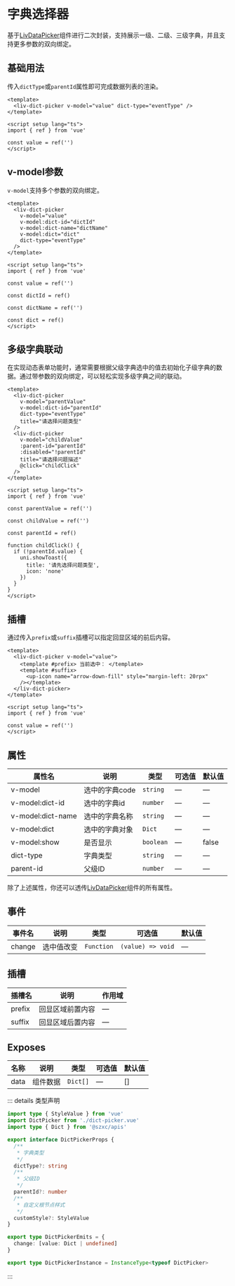 # 字典选择器

基于[LivDataPicker](./data-picker.md)组件进行二次封装，支持展示一级、二级、三级字典，并且支持更多参数的双向绑定。

## 基础用法

传入`dictType`或`parentId`属性即可完成数据列表的渲染。

```vue
<template>
  <liv-dict-picker v-model="value" dict-type="eventType" />
</template>

<script setup lang="ts">
import { ref } from 'vue'

const value = ref('')
</script>
```

## v-model参数

`v-model`支持多个参数的双向绑定。

```vue
<template>
  <liv-dict-picker
    v-model="value"
    v-model:dict-id="dictId"
    v-model:dict-name="dictName"
    v-model:dict="dict"
    dict-type="eventType"
  />
</template>

<script setup lang="ts">
import { ref } from 'vue'

const value = ref('')

const dictId = ref()

const dictName = ref('')

const dict = ref()
</script>
```

## 多级字典联动

在实现动态表单功能时，通常需要根据父级字典选中的值去初始化子级字典的数据。通过带参数的双向绑定，可以轻松实现多级字典之间的联动。

```vue
<template>
  <liv-dict-picker
    v-model="parentValue"
    v-model:dict-id="parentId"
    dict-type="eventType"
    title="请选择问题类型"
  />
  <liv-dict-picker
    v-model="childValue"
    :parent-id="parentId"
    :disabled="!parentId"
    title="请选择问题描述"
    @click="childClick"
  />
</template>

<script setup lang="ts">
import { ref } from 'vue'

const parentValue = ref('')

const childValue = ref('')

const parentId = ref()

function childClick() {
  if (!parentId.value) {
    uni.showToast({
      title: '请先选择问题类型',
      icon: 'none'
    })
  }
}
</script>
```

## 插槽

通过传入`prefix`或`suffix`插槽可以指定回显区域的前后内容。

```vue
<template>
  <liv-dict-picker v-model="value">
    <template #prefix> 当前选中： </template>
    <template #suffix>
      <up-icon name="arrow-down-fill" style="margin-left: 20rpx"
    /></template>
  </liv-dict-picker>
</template>

<script setup lang="ts">
import { ref } from 'vue'

const value = ref('')
</script>
```

## 属性

| 属性名            | 说明           | 类型      | 可选值 | 默认值 |
| ----------------- | -------------- | --------- | ------ | ------ |
| v-model           | 选中的字典code | `string`  | —      | —      |
| v-model:dict-id   | 选中的字典id   | `number`  | —      | —      |
| v-model:dict-name | 选中的字典名称 | `string`  | —      | —      |
| v-model:dict      | 选中的字典对象 | `Dict`    | —      | —      |
| v-model:show      | 是否显示       | `boolean` | —      | false  |
| dict-type         | 字典类型       | `string`  | —      | —      |
| parent-id         | 父级ID         | `number`  | —      | —      |

除了上述属性，你还可以透传[LivDataPicker](./data-picker.md)组件的所有属性。

## 事件

| 事件名 | 说明       | 类型       | 可选值            | 默认值 |
| ------ | ---------- | ---------- | ----------------- | ------ |
| change | 选中值改变 | `Function` | `(value) => void` | —      |

## 插槽

| 插槽名 | 说明             | 作用域 |
| ------ | ---------------- | ------ |
| prefix | 回显区域前置内容 | —      |
| suffix | 回显区域后置内容 | —      |

## Exposes

| 名称 | 说明     | 类型     | 可选值 | 默认值 |
| ---- | -------- | -------- | ------ | ------ |
| data | 组件数据 | `Dict[]` | —      | []     |

::: details 类型声明

```ts
import type { StyleValue } from 'vue'
import DictPicker from './dict-picker.vue'
import type { Dict } from '@szxc/apis'

export interface DictPickerProps {
  /**
   * 字典类型
   */
  dictType?: string
  /**
   * 父级ID
   */
  parentId?: number
  /**
   * 自定义根节点样式
   */
  customStyle?: StyleValue
}

export type DictPickerEmits = {
  change: [value: Dict | undefined]
}

export type DictPickerInstance = InstanceType<typeof DictPicker>
```

:::
